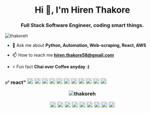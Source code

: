 <h1 align="center">Hi 👋, I'm Hiren Thakore</h1>
<h3 align="center">Full Stack Software Engineer, coding smart things.</h3>

<p align="left"> <img src="https://komarev.com/ghpvc/?username=thakoreh" alt="thakoreh" /> </p>

- 💬 Ask me about **Python, Automation, Web-scraping, React, AWS**

- 📫 How to reach me **hiren.thakore58@gmail.com**

- ⚡ Fun fact **Chai over Coffee anyday :)**
<h3>
<p align="left">
✅ react"
<img src="https://devicons.github.io/devicon/devicon.git/icons/amazonwebservices/amazonwebservices-original-wordmark.svg" alt="aws" width="20" height="20"/> 
<img src="https://devicons.github.io/devicon/devicon.git/icons/css3/css3-original-wordmark.svg" alt="css3" width="20" height="20"/> 
<img src="https://devicons.github.io/devicon/devicon.git/icons/django/django-original.svg" alt="django" width="20" height="20"/> 
<img src="https://devicons.github.io/devicon/devicon.git/icons/html5/html5-original-wordmark.svg" alt="html5" width="20" height="20"/> <img src="https://devicons.github.io/devicon/devicon.git/icons/javascript/javascript-original.svg" alt="javascript" width="20" height="20"/> <img src="https://devicons.github.io/devicon/devicon.git/icons/mongodb/mongodb-original-wordmark.svg" alt="mongodb" width="20" height="20"/> <img src="https://devicons.github.io/devicon/devicon.git/icons/mysql/mysql-original-wordmark.svg" alt="mysql" width="20" height="20"/> <img src="https://devicons.github.io/devicon/devicon.git/icons/postgresql/postgresql-original-wordmark.svg" alt="postgresql" width="20" height="20"/> <img src="https://devicons.github.io/devicon/devicon.git/icons/redis/redis-original-wordmark.svg" alt="redis" width="20" height="20"/> <img src="https://devicons.github.io/devicon/devicon.git/icons/nodejs/nodejs-original-wordmark.svg" alt="nodejs" width="20" height="20"/> <img src="https://devicons.github.io/devicon/devicon.git/icons/python/python-original-wordmark.svg" alt="python" width="20" height="20"/></p><p align="center"> <img src="https://github-readme-stats.vercel.app/api?username=thakoreh&show_icons=true" alt="thakoreh" /> </p>
</h3>
<p align="center">
<a href="https://codepen.io/hirenthakore" target="blank"><img align="center" src="https://cdn.jsdelivr.net/npm/simple-icons@3.0.1/icons/codepen.svg" alt="hirenthakore" height="20" width="20" /></a>
<a href="https://dev.to/hirenthakore" target="blank"><img align="center" src="https://cdn.jsdelivr.net/npm/simple-icons@3.0.1/icons/dev-dot-to.svg" alt="hirenthakore" height="20" width="20" /></a>
<a href="https://twitter.com/hirenthakore" target="blank"><img align="center" src="https://cdn.jsdelivr.net/npm/simple-icons@3.0.1/icons/twitter.svg" alt="hirenthakore" height="20" width="20" /></a>
<a href="https://linkedin.com/in/hirenthakore" target="blank"><img align="center" src="https://cdn.jsdelivr.net/npm/simple-icons@3.0.1/icons/linkedin.svg" alt="hirenthakore" height="20" width="20" /></a>
<a href="https://stackoverflow.com/users/12203805/codername-hiren" target="blank"><img align="center" src="https://cdn.jsdelivr.net/npm/simple-icons@3.0.1/icons/stackoverflow.svg" alt="hirenthakore" height="20" width="20" /></a>
<a href="https://codesandbox.com/hirenthakore" target="blank"><img align="center" src="https://cdn.jsdelivr.net/npm/simple-icons@3.0.1/icons/codesandbox.svg" alt="hirenthakore" height="20" width="20" /></a>
<a href="https://fb.com/hirenthakore" target="blank"><img align="center" src="https://cdn.jsdelivr.net/npm/simple-icons@3.0.1/icons/facebook.svg" alt="hirenthakore" height="20" width="20" /></a>
<a href="https://instagram.com/hirenthakore_" target="blank"><img align="center" src="https://cdn.jsdelivr.net/npm/simple-icons@3.0.1/icons/instagram.svg" alt="hirenthakore_" height="20" width="20" /></a>
<a href="https://www.youtube.com/c/developer's nation" target="blank"><img align="center" src="https://cdn.jsdelivr.net/npm/simple-icons@3.0.1/icons/youtube.svg" alt="developer's nation" height="20" width="20" /></a>
</p>
